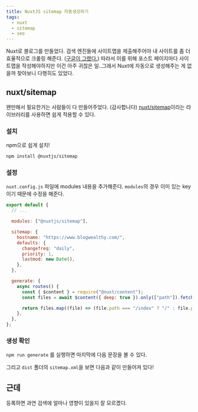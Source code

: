 ```yaml
---
title: NuxtJS sitemap 자동생성하기
tags:
  - nuxt
  - sitemap
  - seo
---
```


Nuxt로 블로그를 만들었다. 검색 엔진들에 사이트맵을 제출해주어야 내 사이트를 좀 더 효율적으로 크롤링 해준다. ([구글이 그랬다.](https://developers.google.com/search/docs/advanced/sitemaps/overview?hl=ko)) 따라서 이를 위해 포스트 페이지마다 사이트맵을 작성해야하지만 이건 아주 귀찮은 일..그래서 Nuxt에 자동으로 생성해주는 게 없을까 찾아보니 다행히도 있었다.

<!-- more -->

## nuxt/sitemap

왠만해서 필요한거는 사람들이 다 만들어주었다. (감사합니다) [nuxt/sitemap](https://sitemap.nuxtjs.org/)이라는 라이브러리를 사용하면 쉽게 적용할 수 있다.

### 설치

npm으로 쉽게 설치!

```bash
npm install @nuxtjs/sitemap
```

### 설정

`nuxt.config.js` 파일에 modules 내용을 추가해준다. `modules`의 경우 이미 있는 key이기 때문에 수정을 해준다.

```js [nuxt.config.js]
export default {
  // ...

  modules: ["@nuxtjs/sitemap"],

  sitemap: {
    hostname: "https://www.blogwealthy.com/",
    defaults: {
      changefreq: "daily",
      priority: 1,
      lastmod: new Date(),
    },
  },

  generate: {
    async routes() {
      const { $content } = require("@nuxt/content");
      const files = await $content({ deep: true }).only(["path"]).fetch();

      return files.map((file) => (file.path === "/index" ? "/" : file.path));
    },
  },
};
```

### 생성 확인

`npm run generate` 를 실행하면 마지막에 다음 문장을 볼 수 있다.

<post-img src="/images/06-nuxt-sitemap-자동생성하기/220206-154958.png"></post-img>

그리고 `dist` 폴더의 `sitemap.xml`을 보면 다음과 같이 만들어져 있다!

<post-img src="/images/06-nuxt-sitemap-자동생성하기/220207-112720.png"></post-img>

## 근데

등록하면 과연 검색에 얼마나 영향이 있을지 잘 모르곘다.
